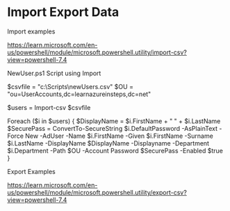 # Import Export Data

Import examples

https://learn.microsoft.com/en-us/powershell/module/microsoft.powershell.utility/import-csv?view=powershell-7.4


NewUser.ps1 Script using Import

$csvfile = "c:\Scripts\newUsers.csv"
$OU = "ou=UserAccounts,dc=learnazureinsteps,dc=net"

$users = Import-csv $csvfile

Foreach ($i in $users) {
    $DisplayName = $i.FirstName + " " + $i.LastName
    $SecurePass = ConvertTo-SecureString $i.DefaultPassword -AsPlainText -Force
    New -AdUser -Name $i.FirstName -Given $i.FirstName -Surname $i.LastName -DisplayName $DisplayName -Displayname -Department $i.Department -Path $OU -Account Password $SecurePass -Enabled $true
}


Export Examples

https://learn.microsoft.com/en-us/powershell/module/microsoft.powershell.utility/export-csv?view=powershell-7.4
